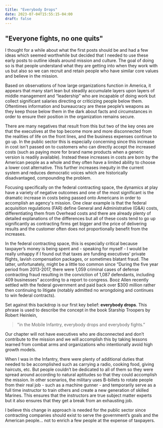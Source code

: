 ```yaml
---
title: "Everybody Drops"
date: 2023-07-04T15:55:15-04:00
draft: false
---
```


## "Everyone fights, no one quits"

I thought for a while about what the first posts should be and had a few ideas which seemed worthwhile but decided that I needed to use these early posts to outline ideals around mission and culture. The goal of doing so is that people understand what they are getting into when they work with us but also so we can recruit and retain people who have similar core values and believe in the mission.

Based on observations of how large organizations function in America, it appears that many start lean but steadily accumulate layers upon layers of middle management and “leadership” who are incapable of doing work but collect significant salaries directing or criticizing people below them. Oftentimes information and bureaucracy are these people’s weapons as they keep those below them in the dark about facts and circumstances in order to ensure their position in the organization remains secure. 

There are many negatives that result from this but two of the key ones are that the executives at the top become more and more disconnected from the realities of life on the front lines, and the business expenses continue to go up. In the public sector this is especially concerning since this increase in cost isn't passed on to customers who can directly accept the increased costs (such as paying more for brand name products when a generic version is readily available). Instead these increases in costs are born by the American people as a whole and they often have a limited ability to choose a lower cost alternative. This further increases inequity in the current system and reduces democratic voices which are historically disadvantaged, compounding the problem.

Focusing specifically on the federal contracting space, the dynamics at play have a variety of negative outcomes and one of the most significant is the dramatic increase in costs being passed onto Americans in order to accomplish an agency's mission. One clear example is that the federal acquisition regulations (FAR) define General and Administrative (G&A) costs, differentiating them from Overhead costs and there are already plenty of detailed explanations of the differences but all of these costs tend to go up significantly as contracting firms get bigger and the price of delivering results and the customer often does not proportionally benefit from the increases. 

In the federal contracting space, this is especially critical because taxpayer’s money is being spent and - speaking for myself - I would be really unhappy if I found out that taxes are funding executives' private flights, lavish compensation packages, or sometimes blatant fraud. The latter, unfortunately, might be a little too common since “During the five year period from 2013-2017, there were 1,059 criminal cases of defense contracting fraud resulting in the conviction of 1,087 defendants, including 409 businesses” according to a report to congress. Booz Allen recently settled with the federal government and paid back over $300 million rather then continuing to litigate (notably admitted no wrongdoing and continues to win federal contracts).

Set against this backdrop is our first key belief: **everybody drops**. This phrase is used to describe the concept in the book Starship Troopers by Robert Heinlein,
>"in the Mobile Infantry, everybody drops and everybody fights.” 

Our chapter will not have executives who are disconnected and don’t contribute to the mission and we will accomplish this by taking lessons learned from combat arms and organizations who intentionally avoid high growth models. 

When I was in the Infantry, there were plenty of additional duties that needed to be accomplished such as carrying a radio, cooking food, giving haircuts, etc. But people couldn’t be dedicated to all of them so they were spread around according to natural aptitudes so that they could accomplish the mission. In other scenarios, the military uses B-billets to rotate people from their real job - such as a machine gunner - and temporarily serve as a full time instructor to train others and create a new generation of skilled Marines. This ensures that the instructors are true subject matter experts but it also ensures that they get a break from an exhausting job.

I believe this change in approach is needed for the public sector since contracting companies should exist to serve the government’s goals and the American people… not to enrich a few people at the expense of taxpayers.
